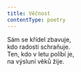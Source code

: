 ```yaml
---
title: Věčnost
contentType: poetry
---
```


<section>

Sám se křídel zbavuje,  
kdo radosti schraňuje.  
Ten, kdo v letu políbí je,  
na výsluní věků žije.

</section>
